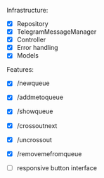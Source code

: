 Infrastructure:
- [x] Repository
- [x] TelegramMessageManager
- [x] Controller
- [x] Error handling
- [x] Models

Features:
- [x] /newqueue
- [x] /addmetoqueue
- [x] /showqueue
- [x] /crossoutnext
- [x] /uncrossout
- [x] /removemefromqueue
- [ ] responsive button interface

